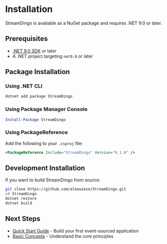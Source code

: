 # Installation

StreamDingo is available as a NuGet package and requires .NET 9.0 or later.

## Prerequisites

- [.NET 9.0 SDK](https://dotnet.microsoft.com/download/dotnet/9.0) or later
- A .NET project targeting `net9.0` or later

## Package Installation

### Using .NET CLI

```bash
dotnet add package StreamDingo
```

### Using Package Manager Console

```powershell
Install-Package StreamDingo
```

### Using PackageReference

Add the following to your `.csproj` file:

```xml
<PackageReference Include="StreamDingo" Version="0.1.0" />
```

## Development Installation

If you want to build StreamDingo from source:

```bash
git clone https://github.com/alexwiese/StreamDingo.git
cd StreamDingo
dotnet restore
dotnet build
```

## Next Steps

- [Quick Start Guide](quickstart.md) - Build your first event-sourced application
- [Basic Concepts](concepts.md) - Understand the core principles